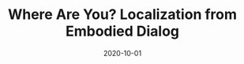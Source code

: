 ---
title: "Where Are You? Localization from Embodied Dialog"
collection: publications
permalink: /publication/way
excerpt: 'We present WHERE ARE YOU? (WAY), a dataset of ∼6k dialogs in which two humans – an Observer and a Locator – complete a cooperative localization task.'
date: 2020-10-01
venue: 'Empirical Methods in Natural Language Processing.'
paperurl: 'https://www.aclweb.org/anthology/2020.emnlp-main.59.pdf'
website: 'https://meerahahn.github.io/way'
data: 'https://meerahahn.github.io/way/data'
code: 'https://github.com/meera1hahn/Graph_LED'
citation: 'Hahn, Meera, Jacob Krantz, Dhruv Batra, Devi Parikh, James Rehg, Stefan Lee, and Peter Anderson. "Where Are You? Localization from Embodied Dialog." In Proceedings of the 2020 Conference on Empirical Methods in Natural Language Processing (EMNLP), pp. 806-822. 2020.'
---